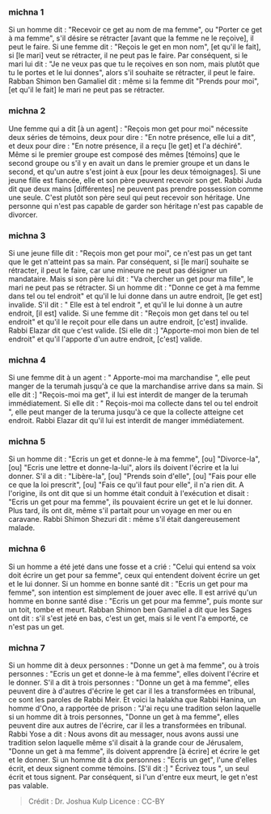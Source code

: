 
### michna 1
Si un homme dit : "Recevoir ce get au nom de ma femme", ou "Porter ce get à ma femme", s'il désire se rétracter [avant que la femme ne le reçoive], il peut le faire. Si une femme dit : "Reçois le get en mon nom", [et qu'il le fait], si [le mari] veut se rétracter, il ne peut pas le faire. Par conséquent, si le mari lui dit : "Je ne veux pas que tu le reçoives en son nom, mais plutôt que tu le portes et le lui donnes", alors s'il souhaite se rétracter, il peut le faire. Rabban Shimon ben Gamaliel dit : même si la femme dit "Prends pour moi", [et qu'il le fait] le mari ne peut pas se rétracter.

### michna 2
Une femme qui a dit [à un agent] : "Reçois mon get pour moi" nécessite deux séries de témoins, deux pour dire : "En notre présence, elle lui a dit", et deux pour dire : "En notre présence, il a reçu [le get] et l'a déchiré". Même si le premier groupe est composé des mêmes [témoins] que le second groupe ou s'il y en avait un dans le premier groupe et un dans le second, et qu'un autre s'est joint à eux [pour les deux témoignages]. Si une jeune fille est fiancée, elle et son père peuvent recevoir son get. Rabbi Juda dit que deux mains [différentes] ne peuvent pas prendre possession comme une seule.  C'est plutôt son père seul qui peut recevoir son héritage. Une personne qui n'est pas capable de garder son héritage n'est pas capable de divorcer.

### michna 3
Si une jeune fille dit : "Reçois mon get pour moi", ce n'est pas un get tant que le get n'atteint pas sa main. Par conséquent, si [le mari] souhaite se rétracter, il peut le faire, car une mineure ne peut pas désigner un mandataire. Mais si son père lui dit : "Va chercher un get pour ma fille", le mari ne peut pas se rétracter. Si un homme dit : "Donne ce get à ma femme dans tel ou tel endroit" et qu'il le lui donne dans un autre endroit, [le get est] invalide. S'il dit : " Elle est à tel endroit ", et qu'il le lui donne à un autre endroit, [il est] valide. Si une femme dit : "Reçois mon get dans tel ou tel endroit" et qu'il le reçoit pour elle dans un autre endroit, [c'est] invalide. Rabbi Elazar dit que c'est valide. [Si elle dit :] "Apporte-moi mon bien de tel endroit" et qu'il l'apporte d'un autre endroit, [c'est] valide.

### michna 4
Si une femme dit à un agent : " Apporte-moi ma marchandise ", elle peut manger de la terumah jusqu'à ce que la marchandise arrive dans sa main. Si elle dit :] "Reçois-moi ma get", il lui est interdit de manger de la terumah immédiatement.   Si elle dit : " Reçois-moi ma collecte dans tel ou tel endroit ", elle peut manger de la teruma jusqu'à ce que la collecte atteigne cet endroit. Rabbi Elazar dit qu'il lui est interdit de manger immédiatement.

### michna 5
Si un homme dit : "Ecris un get et donne-le à ma femme", [ou] "Divorce-la", [ou] "Ecris une lettre et donne-la-lui", alors ils doivent l'écrire et la lui donner. S'il a dit : "Libère-la", [ou] "Prends soin d'elle", [ou] "Fais pour elle ce que la loi prescrit", [ou] "Fais ce qu'il faut pour elle", il n'a rien dit. A l'origine, ils ont dit que si un homme était conduit à l'exécution et disait : "Ecris un get pour ma femme", ils pouvaient écrire un get et le lui donner. Plus tard, ils ont dit, même s'il partait pour un voyage en mer ou en caravane. Rabbi Shimon Shezuri dit : même s'il était dangereusement malade.

### michna 6
Si un homme a été jeté dans une fosse et a crié : "Celui qui entend sa voix doit écrire un get pour sa femme", ceux qui entendent doivent écrire un get et le lui donner. Si un homme en bonne santé dit : "Ecris un get pour ma femme", son intention est simplement de jouer avec elle. Il est arrivé qu'un homme en bonne santé dise : "Ecris un get pour ma femme", puis monte sur un toit, tombe et meurt. Rabban Shimon ben Gamaliel a dit que les Sages ont dit : s'il s'est jeté en bas, c'est un get, mais si le vent l'a emporté, ce n'est pas un get.

### michna 7
Si un homme dit à deux personnes : "Donne un get à ma femme", ou à trois personnes : "Ecris un get et donne-le à ma femme", elles doivent l'écrire et le donner. S'il a dit à trois personnes : "Donne un get à ma femme", elles peuvent dire à d'autres d'écrire le get car il les a transformées en tribunal, ce sont les paroles de Rabbi Meir. Et voici la halakha que Rabbi Hanina, un homme d'Ono, a rapportée de prison :  "J'ai reçu une tradition selon laquelle si un homme dit à trois personnes, "Donne un get à ma femme", elles peuvent dire aux autres de l'écrire, car il les a transformées en tribunal. Rabbi Yose a dit : Nous avons dit au messager, nous avons aussi une tradition selon laquelle même s'il disait à la grande cour de Jérusalem, "Donne un get à ma femme", ils doivent apprendre [à écrire] et écrire le get et le donner. Si un homme dit à dix personnes : "Ecris un get", l'une d'elles écrit, et deux signent comme témoins. [S'il dit :] " Écrivez tous ", un seul écrit et tous signent. Par conséquent, si l'un d'entre eux meurt, le get n'est pas valable.

>Crédit : Dr. Joshua Kulp
>Licence : CC-BY